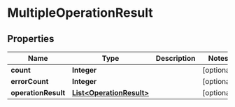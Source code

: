 
# MultipleOperationResult

## Properties
Name | Type | Description | Notes
------------ | ------------- | ------------- | -------------
**count** | **Integer** |  |  [optional]
**errorCount** | **Integer** |  |  [optional]
**operationResult** | [**List&lt;OperationResult&gt;**](OperationResult.md) |  |  [optional]



